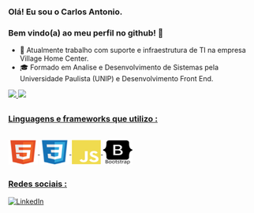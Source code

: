 ### Olá! Eu sou o Carlos Antonio.
### Bem vindo(a) ao meu perfil no github! 👋

- 🔭 Atualmente trabalho com suporte e infraestrutura de TI na empresa Village Home Center.
- 🎓 Formado em Analise e Desenvolvimento de Sistemas pela Universidade Paulista (UNIP) e Desenvolvimento Front End.

 <div>
  <a href="https://github.com/carlosg-silva">
  <img height="140em" src="https://github-readme-stats.vercel.app/api?username=carlosg-silva&show_icons=true&theme=onedark&include_all_commits=true&count_private=true"/>
   <img height="140em" src="https://github-readme-stats.vercel.app/api/top-langs/?username=carlosg-silva&layout=compact&langs_count=7&theme=onedark"/>
  
</div>
 
 ##
 
 ### Linguagens e frameworks que utilizo :
  
  <div style="display: inline_block"><br>
    <img align="center" alt="Carlos-HTML" height="50" width="60" src="https://raw.githubusercontent.com/devicons/devicon/master/icons/html5/html5-original.svg">
     <img align="center" alt="Carlos-CSS" height="50" width="60" src="https://raw.githubusercontent.com/devicons/devicon/master/icons/css3/css3-original.svg">
    <img align="center" alt="Carlos-Js" height="50" width="60" src="https://raw.githubusercontent.com/devicons/devicon/master/icons/javascript/javascript-plain.svg">
    <img align="center" alt="Carlos-Js" height="50" width="60" src="https://github.com/devicons/devicon/blob/master/icons/bootstrap/bootstrap-plain-wordmark.svg">
   
</div>
  
  ##
 
 ### Redes sociais :
  
  [![LinkedIn](https://img.shields.io/badge/LinkedIn-0077B5?style=for-the-badge&logo=linkedin&logoColor=white)](https://www.linkedin.com/in/carlos-antonio-647bb51b1/)
  
